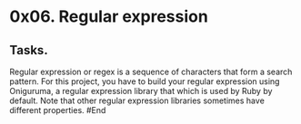 # 0x06. Regular expression
## Tasks.
Regular expression or regex is a sequence of characters that form a search pattern.
For this project, you have to build your regular expression using Oniguruma, a regular 
expression library that which is used by Ruby by default. Note that other regular 
expression libraries sometimes have different properties.
#End
